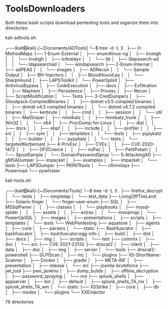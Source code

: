# ToolsDownloaders

Both these bash scripts download pentesting tools and organize them into directories:

kali-adtools.sh:

┌──(kali㉿kali)-[~/Documents/ADTools]
└─$ tree -d -L 3
.
├── 0-MethodMaps
├── 1-Enum-External
│   ├── enum4linux-ng
│   ├── Inveigh
│   │   └── Inveigh
│   ├── krbrelayx
│   │   └── lib
│   ├── ldapsearch-ad
│   │   └── ldapsearchad
│   └── windapsearch
├── 2-Enum-Internal
│   ├── adPEAS
│   │   └── images
│   ├── ADRecon
│   │   └── Sample Output
│   ├── BH-Injectors
│   │   ├── BloodHound.py
│   │   └── SharpHound
│   ├── LAPSToolkit
│   └── PowerSploit
│       ├── AntivirusBypass
│       ├── CodeExecution
│       ├── docs
│       ├── Exfiltration
│       ├── Mayhem
│       ├── Persistence
│       ├── Privesc
│       ├── Recon
│       ├── ScriptModification
│       └── Tests
├── 3-CredDumpers
│   ├── Ghostpack-CompiledBinaries
│   │   ├── dotnet v3.5 compiled binaries
│   │   ├── dotnet v4.5 compiled binaries
│   │   └── dotnet v4.7.2 compiled binaries
│   ├── kerbrute
│   │   ├── cmd
│   │   ├── session
│   │   └── util
│   ├── MailSniper
│   ├── mimikatz
│   │   ├── mimikatz_trunk
│   │   ├── Win32
│   │   └── x64
│   ├── ProcDump-for-Linux
│   │   ├── dist
│   │   ├── docs
│   │   ├── ebpf
│   │   ├── include
│   │   ├── profiler
│   │   ├── src
│   │   ├── sym
│   │   ├── templates
│   │   └── tests
│   ├── pypykatz
│   │   ├── builder
│   │   ├── pypykatz
│   │   └── tests
│   └── targetedKerberoast
├── 4-PrivEsc
│   ├── CVEs
│   │   ├── CVE-2020-1472
│   │   ├── DFSCoerce
│   │   ├── noPac
│   │   ├── PetitPotam
│   │   └── SpoolSample
│   └── DomainPasswordSpray
└── 5-AttackingAD
    ├── gMSADumper
    ├── impacket
    │   ├── examples
    │   ├── impacket
    │   └── tests
    ├── LAPSDumper
    ├── PKINITtools
    │   └── ntlmrelayx
    ├── Powermad
    └── pywhisker


kali-tools.sh:

┌──(kali㉿kali)-[~/Documents/Tools]
└─$ tree -d -L 3
.
├── firefox_decrypt
│   └── tests
│       ├── simpletap
│       └── test_data
├── LivingOffTheLand
├── Solaris-finger
│   └── finger-user-enum
├── SQL
│   ├── MSSqlPwner
│   │   ├── classes
│   │   └── playbooks
│   ├── mssql-spider
│   │   ├── assets
│   │   ├── extras
│   │   └── mssqlmap
│   └── PowerUpSQL
│       ├── images
│       ├── presentations
│       ├── scripts
│       ├── templates
│       └── tests
└── WebPentesting
    ├── aquatone
    │   ├── agents
    │   ├── core
    │   ├── parsers
    │   └── static
    ├── Bashfuscator
    │   ├── bashfuscator
    │   ├── bashfuscator.egg-info
    │   ├── build
    │   ├── dist
    │   ├── docs
    │   ├── img
    │   ├── scripts
    │   └── test
    ├── commix
    │   ├── doc
    │   └── src
    ├── CVE-2021-23132
    ├── dnscat2
    │   ├── client
    │   ├── data
    │   ├── doc
    │   ├── img
    │   ├── server
    │   └── tools
    ├── dnscat2-powershell
    ├── GLPIScan
    │   ├── inc
    │   └── plugins
    ├── IIS-ShortName-Scanner
    │   ├── Docker
    │   ├── gradle
    │   ├── META-INF
    │   ├── presentation
    │   ├── release
    │   └── src
    ├── joomla-bruteforce
    ├── jwt_tool
    ├── pwn_jenkins
    │   ├── dump_builds
    │   ├── offline_decryption
    │   ├── password_spraying
    │   └── rce
    ├── splunk_shells
    │   ├── appserver
    │   ├── bin
    │   ├── default
    │   ├── splunk_shells_TA_nix
    │   ├── splunk_shells_TA_win
    │   └── static
    ├── XSStrike
    │   ├── core
    │   ├── db
    │   ├── modes
    │   └── plugins
    └── XXEinjector

79 directories
